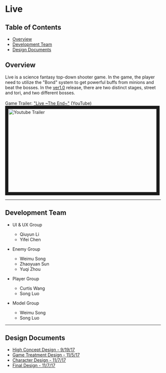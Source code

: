 # Live

## Table of Contents
* [Overview](https://github.com/sunzhaoyuan/Live#overview)
* [Development Team](https://github.com/sunzhaoyuan/Live#development-team)
* [Design Documents](https://github.com/sunzhaoyuan/Live#design-documents)

## Overview
Live is a science fantasy top-down shooter game. In the game, the player need to utilize the "Bond" system to get powerful buffs from minions and beat the bosses. In the [ver1.0](https://github.com/sunzhaoyuan/Live/releases/tag/v1.0) release, there are two distinct stages, street and tori, and two different bosses. </br></br>
Game Trailer: ["Live \~The End\~"](https://youtu.be/IrDU-jit7NI) (YouTube)</br>
<a href="https://youtu.be/IrDU-jit7NI
" target="_blank"><img src="https://github.com/sunzhaoyuan/Live/blob/master/vlcsnap-2018-06-05-19h53m51s003.png" 
alt="Youtube Trailer" width="480" height="270" border="10" /></a>

---
## Development Team

* UI & UX Group
    - Qiuyun Li
    - Yifei Chen
    
* Enemy Group
    - Weimu Song
    - Zhaoyuan Sun
    - Yuqi Zhou

* Player Group
    - Curtis Wang
    - Song Luo

* Model Group
    - Weimu Song
    - Song Luo

---
## Design Documents
* [High Concept Design - 9/19/17](https://docs.google.com/document/d/1wpCacdMKBbEnP7Ra4wrHOTLAepqJmuKE0NaDb579ZYA/edit?usp=sharing)
* [Game Treatment Design - 11/5/17](https://docs.google.com/document/d/1PL06Ba9SCAM4YcWFtEPHgGMdMnZQ6wuJPBbWjuayb7g/edit?usp=sharing)
* [Character Design - 11/7/17](https://docs.google.com/document/d/1rhAnjwBi9XFK3qNYZqG6ZR5dG5z6DB8nasxMySo00-E/edit?usp=sharing)
* [Final Design - 11/7/17](https://docs.google.com/document/d/1yfWS-Z8lqHRV7tB4DJ-dMIYFNMJmhzzkXY5vvijHF94/edit?usp=sharing)
